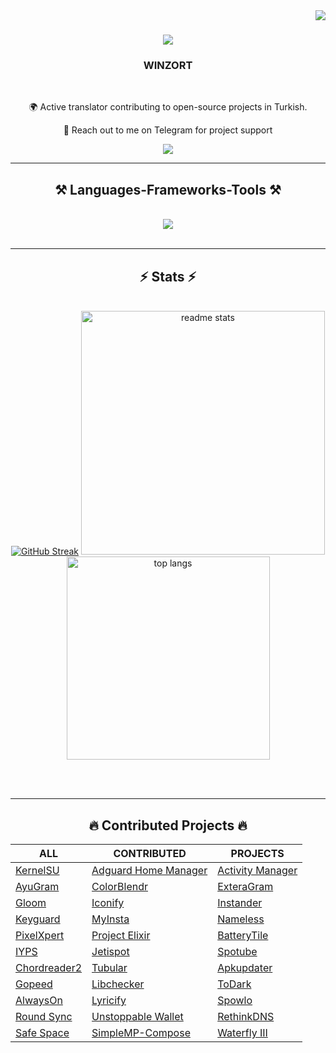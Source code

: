 <img align="right" src="https://visitor-badge.laobi.icu/badge?page_id=mikropsoft.mikropsoft" />

<h1 align="center">
    <img src="https://readme-typing-svg.herokuapp.com/?font=Righteous&size=35&center=true&vCenter=true&width=1100&height=70&duration=4000&lines=Hi+There!+👋;+I'm+WINZORT!;" />
</h1>

<h3 align="center">WINZORT</h3>

<br/>

<div align="center">
 
 🌍 Active translator contributing to open-source projects in Turkish.
 
 💬 Reach out to me on Telegram for project support

</div>
 
<div align="center"> 
  <a href="https://t.me/microzort">
    <img src="https://img.shields.io/badge/Contact-333333?style=for-the-badge&logo=telegram&logoColor=blue" />
  </a>
</div>

 <hr/>
 
<h2 align="center">⚒️ Languages-Frameworks-Tools ⚒️</h2>
<br/>
<div align="center">
    <img src="https://skillicons.dev/icons?i=python,github,vscode,linux,debian,ubuntu" />
</div>

<br/>

<hr/>

<h2 align="center">⚡ Stats ⚡</h2>
<br>
<div align=center>
  <a href="https://git.io/streak-stats"><img src="https://github-readme-streak-stats.herokuapp.com?user=mikropsoft&theme=react&border_radius=10&card_width=400" alt="GitHub Streak" /></a>
  <img width=390 src="https://github-readme-stats.vercel.app/api?username=mikropsoft&count_private=true&show_icons=true&theme=react&rank_icon=github&border_radius=10&card_width=400" alt="readme stats" />
  <br/>
  <img width=325 align="center" src="https://github-readme-stats.vercel.app/api/top-langs/?username=mikropsoft&hide=HTML&langs_count=8&layout=compact&theme=react&border_radius=10&size_weight=0.5&count_weight=0.5&exclude_repo=github-readme-stats" alt="top langs" />
</div>

<br/><br/>

<hr/>

<div align="center">
     <h2>🔥 Contributed Projects 🔥</h2>
</div>

<div align="center">

<div align="center">

<div align="center">

ALL | CONTRIBUTED | PROJECTS
--- | --- | ---
[Kern‌elSU](https://github.com/tiann/KernelSU) | [Adguard Home Manager](https://github.com/JGeek00/adguard-home-manager) | [Activ‌ity Manager](https://github.com/sdex/ActivityManager)
[AyuGram](https://github.com/AyuGram) | [ColorB‌lendr](https://github.com/Mahmud0808/ColorBlendr) | [ExteraGram](https://github.com/exteraSquad/exteraGram)
[Glo‌om](https://github.com/MateriiApps/Gloom) | [Iconify](https://github.com/Mahmud0808/Iconify) | [In‌stander](https://thedise.me/instander)
[Keyguard](https://github.com/AChep/keyguard-app) | [My‌Insta](https://myinsta.app) | [Nameless](https://nameless.wiki)
[Pixe‌lXpert](https://github.com/siavash79/PixelXpert) | [Project Elixir](https://projectelixiros.com/home) | [BatteryTile](https://github.com/CominAtYou/BatteryTile)
[IYPS](https://github.com/StellarSand/IYPS) | [Jeti‌spot](https://github.com/iTaysonLab/jetispot) | [Spotube](https://github.com/KRTirtho/spotube)
[Chord‌reader2](https://github.com/AndInTheClouds/chordreader2) | [Tubular](https://github.com/polymorphicshade/Tubular) | [Apku‌pdater](https://github.com/rumboalla/apkupdater)
[Gopeed](https://github.com/GopeedLab/gopeed) | [Libc‌hecker](https://github.com/LibChecker/LibChecker) | [ToDark](https://github.com/darkmoonight/ToDark)
[Alw‌aysOn](https://github.com/Domi04151309/AlwaysOn) | [Lyricify](https://github.com/WXRIW/Lyricify-App) | [Spo‌wlo](https://github.com/BobbyESP/Spowlo)
[Round Sync](https://github.com/newhinton/Round-Sync) | [Unsto‌ppable Wallet](https://github.com/horizontalsystems/unstoppable-wallet-android) | [RethinkDNS](https://github.com/celzero/rethink-app)
[Saf‌e Space](https://github.com/aashishksahu/SafeSpace) | [SimpleMP-Compose](https://github.com/lighttigerXIV/SimpleMP-Compose) | [Waterfly III](https://github.com/dreautall/waterfly-iii)

</div>


</div>


</div>

